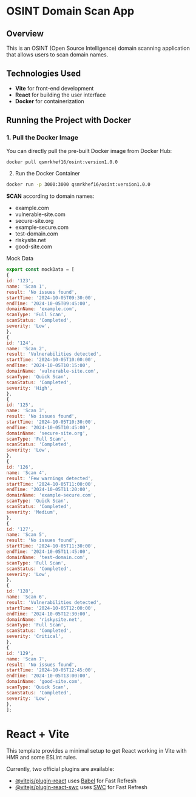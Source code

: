 
# OSINT Domain Scan App

## Overview
This is an OSINT (Open Source Intelligence) domain scanning application that allows users to scan domain names.

## Technologies Used
- **Vite** for front-end development
- **React** for building the user interface
- **Docker** for containerization

## Running the Project with Docker

### 1. Pull the Docker Image
You can directly pull the pre-built Docker image from Docker Hub:
```bash
docker pull qsmrkhef16/osint:version1.0.0
```

2. Run the Docker Container
```bash
docker run -p 3000:3000 qsmrkhef16/osint:version1.0.0
```

**SCAN** according to domain names:

- example.com
- vulnerable-site.com
- secure-site.org
- example-secure.com
- test-domain.com
- riskysite.net
- good-site.com

Mock Data
```javascript
export const mockData = [
{
id: '123',
name: 'Scan 1',
result: 'No issues found',
startTime: '2024-10-05T09:30:00',
endTime: '2024-10-05T09:45:00',
domainName: 'example.com',
scanType: 'Full Scan',
scanStatus: 'Completed',
severity: 'Low',
},
{
id: '124',
name: 'Scan 2',
result: 'Vulnerabilities detected',
startTime: '2024-10-05T10:00:00',
endTime: '2024-10-05T10:15:00',
domainName: 'vulnerable-site.com',
scanType: 'Quick Scan',
scanStatus: 'Completed',
severity: 'High',
},
{
id: '125',
name: 'Scan 3',
result: 'No issues found',
startTime: '2024-10-05T10:30:00',
endTime: '2024-10-05T10:45:00',
domainName: 'secure-site.org',
scanType: 'Full Scan',
scanStatus: 'Completed',
severity: 'Low',
},
{
id: '126',
name: 'Scan 4',
result: 'Few warnings detected',
startTime: '2024-10-05T11:00:00',
endTime: '2024-10-05T11:20:00',
domainName: 'example-secure.com',
scanType: 'Quick Scan',
scanStatus: 'Completed',
severity: 'Medium',
},
{
id: '127',
name: 'Scan 5',
result: 'No issues found',
startTime: '2024-10-05T11:30:00',
endTime: '2024-10-05T11:45:00',
domainName: 'test-domain.com',
scanType: 'Full Scan',
scanStatus: 'Completed',
severity: 'Low',
},
{
id: '128',
name: 'Scan 6',
result: 'Vulnerabilities detected',
startTime: '2024-10-05T12:00:00',
endTime: '2024-10-05T12:30:00',
domainName: 'riskysite.net',
scanType: 'Full Scan',
scanStatus: 'Completed',
severity: 'Critical',
},
{
id: '129',
name: 'Scan 7',
result: 'No issues found',
startTime: '2024-10-05T12:45:00',
endTime: '2024-10-05T13:00:00',
domainName: 'good-site.com',
scanType: 'Quick Scan',
scanStatus: 'Completed',
severity: 'Low',
},
];
```

# React + Vite

This template provides a minimal setup to get React working in Vite with HMR and some ESLint rules.

Currently, two official plugins are available:

- [@vitejs/plugin-react](https://github.com/vitejs/vite-plugin-react/blob/main/packages/plugin-react/README.md) uses [Babel](https://babeljs.io/) for Fast Refresh
- [@vitejs/plugin-react-swc](https://github.com/vitejs/vite-plugin-react-swc) uses [SWC](https://swc.rs/) for Fast Refresh
